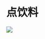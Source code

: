# 点饮料
<image src="sc-dialog/drink" ratio="0.5" ribbon="Day 21" />
<dialog>
## Would you like a drink?
# Sure, I'd like a [diet/adj.] [Coke/n./3].
## I'm sorry, sir. We ran out of diet Cokes. Would a regular Coke be OK?
# I guess so.
## What would you like, sir?
# Do you have any [smoothies/n./2] today?
## Yes, we do. We have [mango/n./2], [passion fruit/n./2] and [strawberry/n.] smoothies.
# I'd like a mango smoothie.
## Sure thing. Would you like any [appetizers/n.] to start?
# It's OK. We're waiting for our friends. We'll order more when they arrive.
## OK. I'll be right back with your drinks.
</dialog>
